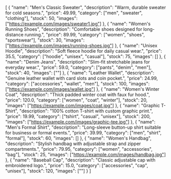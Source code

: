 [
  {
    "name": "Men's Classic Sweater",
    "description": "Warm, durable sweater for cold seasons.",
    "price": 49.99,
    "category": ["men", "sweater", "clothing"],
    "stock": 50,
    "images": ["https://example.com/images/sweater1.jpg"]
  },
  {
    "name": "Women's Running Shoes",
    "description": "Comfortable shoes designed for long-distance running.",
    "price": 89.99,
    "category": ["women", "shoes", "sportswear"],
    "stock": 30,
    "images": ["https://example.com/images/running-shoes.jpg"]
  },
  {
    "name": "Unisex Hoodie",
    "description": "Soft fleece hoodie for daily casual wear.",
    "price": 35.5,
    "category": ["hoodie", "unisex", "casual"],
    "stock": 75,
    "images": []
  },
  {
    "name": "Denim Jeans",
    "description": "Slim-fit stretchable jeans for everyday wear.",
    "price": 59.0,
    "category": ["pants", "denim", "men"],
    "stock": 40,
    "images": [""]
  },
  {
    "name": "Leather Wallet",
    "description": "Genuine leather wallet with card slots and coin pocket.",
    "price": 24.99,
    "category": ["accessories", "wallet", "men"],
    "stock": 100,
    "images": ["https://example.com/images/wallet.jpg"]
  },
  {
    "name": "Women's Winter Coat",
    "description": "Thick padded winter coat with faux fur hood.",
    "price": 120.0,
    "category": ["women", "coat", "winter"],
    "stock": 20,
    "images": ["https://example.com/images/coat.jpg"]
  },
  {
    "name": "Graphic T-Shirt",
    "description": "100% cotton T-shirt with custom graphic print.",
    "price": 19.99,
    "category": ["tshirt", "casual", "unisex"],
    "stock": 200,
    "images": ["https://example.com/images/graphic-tee.jpg"]
  },
  {
    "name": "Men's Formal Shirt",
    "description": "Long-sleeve button-up shirt suitable for business or formal events.",
    "price": 39.99,
    "category": ["men", "shirt", "formal"],
    "stock": 60,
    "images": []
  },
  {
    "name": "Women's Handbag",
    "description": "Stylish handbag with adjustable strap and zipper compartments.",
    "price": 79.95,
    "category": ["women", "accessories", "bag"],
    "stock": 25,
    "images": ["https://example.com/images/handbag.jpg"]
  },
  {
    "name": "Baseball Cap",
    "description": "Classic adjustable cap with embroidered logo.",
    "price": 15.0,
    "category": ["accessories", "cap", "unisex"],
    "stock": 120,
    "images": [""]
  }
]
